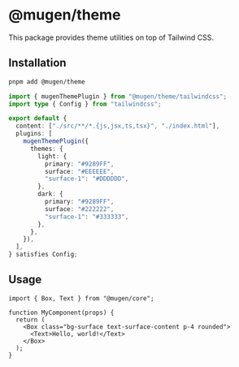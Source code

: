 # @mugen/theme

This package provides theme utilities on top of Tailwind CSS.

## Installation

```bash
pnpm add @mugen/theme
```

```ts
import { mugenThemePlugin } from "@mugen/theme/tailwindcss";
import type { Config } from "tailwindcss";

export default {
  content: ["./src/**/*.{js,jsx,ts,tsx}", "./index.html"],
  plugins: [
    mugenThemePlugin({
      themes: {
        light: {
          primary: "#9289FF",
          surface: "#EEEEEE",
          "surface-1": "#DDDDDD",
        },
        dark: {
          primary: "#9289FF",
          surface: "#222222",
          "surface-1": "#333333",
        },
      },
    }),
  ],
} satisfies Config;
```

## Usage

```tsx
import { Box, Text } from "@mugen/core";

function MyComponent(props) {
  return (
    <Box class="bg-surface text-surface-content p-4 rounded">
      <Text>Hello, world!</Text>
    </Box>
  );
}
```
